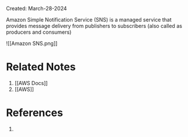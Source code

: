 Created: March-28-2024

Amazon Simple Notification Service (SNS) is a managed service that provides message delivery from publishers to subscribers (also called as producers and consumers)

![[Amazon SNS.png]]
# Related Notes

1. [[AWS Docs]]
2. [[AWS]]
# References

1. 